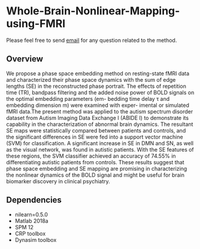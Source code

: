 # Whole-Brain-Nonlinear-Mapping-using-FMRI

Please feel free to send [email](mailto:zzhan039@ucr.edu) for any question related to the method.


## Overview
We propose a phase space embedding method on resting-state fMRI data and characterized their
phase space dynamics with the sum of edge lengths (SE) in the reconstructed
phase portrait. The effects of repetition time (TR), bandpass filtering and the
added noise power of BOLD signals on the optimal embedding parameters (em-
bedding time delay τ and embedding dimension m) were examined with exper-
imental or simulated fMRI data.The present method was applied to the autism spectrum disorder dataset from Autism Imaging Data Exchange I (ABIDE I) to demonstrate its capability in the characterization of abnormal brain dynamics. The resultant SE maps were statistically compared between patients and controls, and the significant differences in SE were fed into a support vector machine (SVM) for classification. A significant increase in SE in DMN and SN, as well as the visual network, was found in autistic patients. With the SE features of these regions, the SVM classifier achieved an accuracy of 74.55% in differentiating autistic patients from controls. These results suggest that phase space embedding and SE mapping are promising in characterizing the nonlinear dynamics of the BOLD signal and might be useful for brain biomarker discovery in clinical psychiatry.

## Dependencies

- nilearn=0.5.0
- Matlab 2018a
- SPM 12
- CRP toolbox
- Dynasim toolbox


